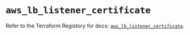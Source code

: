# `aws_lb_listener_certificate`

Refer to the Terraform Registory for docs: [`aws_lb_listener_certificate`](https://registry.terraform.io/providers/hashicorp/aws/4.66.1/docs/resources/lb_listener_certificate).
